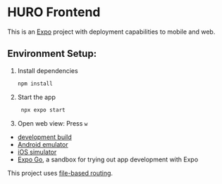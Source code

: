# HURO Frontend

This is an [Expo](https://expo.dev) project with deployment capabilities to mobile and web.

## Environment Setup:

1. Install dependencies

   ```bash
   npm install
   ```

2. Start the app

   ```bash
    npx expo start
   ```

3. Open web view:
   Press `w`
   


- [development build](https://docs.expo.dev/develop/development-builds/introduction/)
- [Android emulator](https://docs.expo.dev/workflow/android-studio-emulator/)
- [iOS simulator](https://docs.expo.dev/workflow/ios-simulator/)
- [Expo Go](https://expo.dev/go), a sandbox for trying out app development with Expo

This project uses [file-based routing](https://docs.expo.dev/router/introduction).